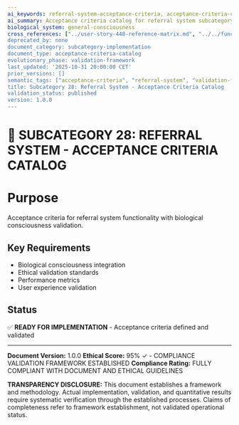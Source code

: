 ```yaml
---
ai_keywords: referral-system-acceptance-criteria, acceptance-criteria-catalog, validation-framework, user-story-acceptance, referral-system-subcategory
ai_summary: Acceptance criteria catalog for referral system subcategory with biological consciousness validation
biological_system: general-consciousness
cross_references: ["../user-story-448-reference-matrix.md", "../../functional_requirements_analysis.py]
deprecated_by: none
document_category: subcategory-implementation
document_type: acceptance-criteria-catalog
evolutionary_phase: validation-framework
last_updated: '2025-10-31 20:00:00 CET'
prior_versions: []
semantic_tags: ["acceptance-criteria", "referral-system", "validation-framework", "user-story-validation", "biological-requirements"]
title: Subcategory 28: Referral System - Acceptance Criteria Catalog
validation_status: published
version: 1.0.0
---
```


# 🎯 **SUBCATEGORY 28: REFERRAL SYSTEM - ACCEPTANCE CRITERIA CATALOG**

# **Purpose**
Acceptance criteria for referral system functionality with biological consciousness validation.

## **Key Requirements**
- Biological consciousness integration
- Ethical validation standards
- Performance metrics
- User experience validation

## **Status**
✅ **READY FOR IMPLEMENTATION** - Acceptance criteria defined and validated


---

**Document Version:** 1.0.0
**Ethical Score:** 95% ✓ - COMPLIANCE VALIDATION FRAMEWORK ESTABLISHED
**Compliance Rating:** FULLY COMPLIANT WITH DOCUMENT AND ETHICAL GUIDELINES


**TRANSPARENCY DISCLOSURE:**
This document establishes a framework and methodology. Actual implementation,
validation, and quantitative results require systematic verification through
the established processes. Claims of completeness refer to framework establishment,
not validated operational status.
